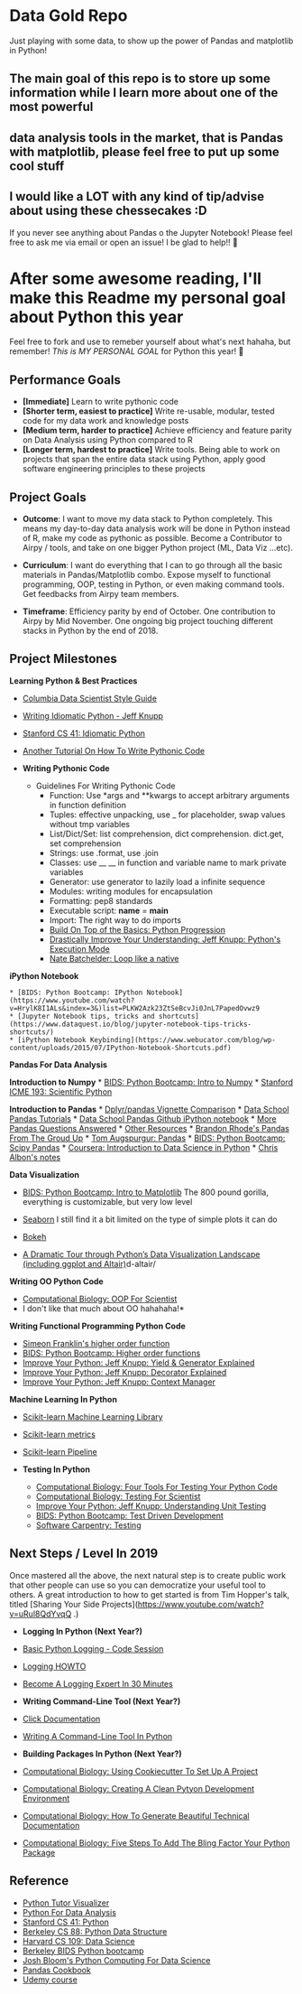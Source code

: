 # Data Gold Repo
Just playing with some data, to show up the power of Pandas and matplotlib in Python!

## The main goal of this repo is to store up some information while I learn more about one of the most powerful
## data analysis tools in the market, that is Pandas with matplotlib, please feel free to put up some cool stuff
## I would like a LOT with any kind of tip/advise about using these chessecakes :D

If you never see anything about Pandas o the Jupyter Notebook! Please feel free to ask me via email or open an issue!
I be glad to help!! :ram:

# After some awesome reading, I'll make this Readme my personal goal about Python this year

Feel free to fork and use to remeber yourself about what's next hahaha, but remember! *This is MY PERSONAL GOAL* for
Python this year! :ram:

## Performance Goals  
   
* **[Immediate]** Learn to write pythonic code
* **[Shorter term, easiest to practice]** Write re-usable, modular, tested code for my data work and knowledge posts
* **[Medium term, harder to practice]** Achieve efficiency and feature parity on Data Analysis using Python compared to R
* **[Longer term, hardest to practice]** Write tools. Being able to work on projects that span the entire data stack using Python, apply good software engineering principles to these projects

## Project Goals

* **Outcome**: I want to move my data stack to Python completely. This means my day-to-day data analysis work will be done in Python instead of R, make my code as pythonic as possible. Become a Contributor to Airpy / tools, and take on one bigger Python project (ML, Data Viz ...etc).

* **Curriculum**: I want do everything that I can to go through all the basic materials in Pandas/Matplotlib combo. Expose myself to functional programming, OOP, testing in Python, or even making command tools. Get feedbacks from Airpy team members.

* **Timeframe**: Efficiency parity by end of October. One contribution to Airpy by Mid November. One ongoing big project touching different stacks in Python by the end of 2018.

## Project Milestones

**Learning Python & Best Practices**    
 * [Columbia Data Scientist Style Guide](http://columbia-applied-data-science.github.io/pages/lowclass-python-style-guide.html)  
 * [Writing Idiomatic Python - Jeff Knupp](https://jeffknupp.com/writing-idiomatic-python-ebook/)  
 * [Stanford CS 41: Idiomatic Python](https://drive.google.com/file/d/0B-eHIhYpHrGDNGZCYUN6SVB1OGc/view)  
 * [Another Tutorial On How To Write Pythonic Code](http://safehammad.com/downloads/python-idioms-2014-01-16.pdf)  

* **Writing Pythonic Code**
    * Guidelines For Writing Pythonic Code
        * Function: Use *args and **kwargs to accept arbitrary arguments in function definition
        * Tuples: effective unpacking, use _ for placeholder, swap values without tmp variables
        * List/Dict/Set: list comprehension, dict comprehension. dict.get, set comprehension
        * Strings: use .format, use .join
        * Classes: use __ __ in function and variable name to mark private variables
        * Generator: use generator to lazily load a infinite sequence
        * Modules: writing modules for encapsulation
        * Formatting: pep8 standards
        * Executable script: __name__ = __main__
        * Import: The right way to do imports
        * [Build On Top of the Basics: Python Progression](http://stackoverflow.com/questions/2573135/python-progression-path-from-apprentice-to-guru)
        * [Drastically Improve Your Understanding: Jeff Knupp: Python's Execution Mode](https://www.jeffknupp.com/blog/2013/02/14/drastically-improve-your-python-understanding-pythons-execution-model/)
        * [Nate Batchelder: Loop like a native](https://www.youtube.com/watch?time_continue=14&v=EnSu9hHGq5o)

**iPython Notebook**
    
    * [BIDS: Python Bootcamp: IPython Notebook](https://www.youtube.com/watch?v=HrylK8I1ALs&index=3&)list=PLKW2Azk23ZtSeBcvJi0JnL7PapedOvwz9
    * [Jupyter Notebook tips, tricks and shortcuts](https://www.dataquest.io/blog/jupyter-notebook-tips-tricks-shortcuts/)
    * [iPython Notebook Keybinding](https://www.webucator.com/blog/wp-content/uploads/2015/07/IPython-Notebook-Shortcuts.pdf)

**Pandas For Data Analysis**

  **Introduction to Numpy**
    * [BIDS: Python Bootcamp: Intro to Numpy](https://www.youtube.com/watch?v=PDOsOcG0m-Q)
    * [Stanford ICME 193: Scientific Python](http://stanford.edu/~arbenson/cme193.html)
    
**Introduction to Pandas**
    * [Dplyr/pandas Vignette Comparison](http://nbviewer.jupyter.org/gist/TomAugspurger/6e052140eaa5fdb6e8c0)
    * [Data School Pandas Tutorials](http://www.dataschool.io/easier-data-analysis-with-pandas/)
    * [Data School Pandas Github iPython notebook](https://github.com/justmarkham/pandas-videos)
    * [More Pandas Questions Answered](https://www.youtube.com/watch?v=CWRKgBtZN18&list=PL5-da3qGB5ICCsgW1MxlZ0Hq8LL5U3u9y&index=31)
    * [Other Resources](http://www.dataschool.io/best-python-pandas-resources/)
    * [Brandon Rhode's Pandas From The Groud Up](https://www.youtube.com/watch?v=5JnMutdy6Fw)
    * [Tom Augspurgur: Pandas](https://www.youtube.com/watch?v=otCriSKVV_8)
    * [BIDS: Python Bootcamp: Scipy Pandas](https://www.youtube.com/watch?v=bgIZAeNpL1U)
    * [Coursera: Introduction to Data Science in Python](https://www.coursera.org/learn/python-data-analysis/home/welcome)
    * [Chris Albon's notes](http://chrisalbon.com/)

  **Data Visualization**  

* [BIDS: Python Bootcamp: Intro to Matplotlib](https://www.youtube.com/watch?v=j5P822TSCKs) The 800 pound gorilla, everything is customizable, but very low level

* [Seaborn](https://stanford.edu/~mwaskom/software/seaborn/) I still find it a bit limited on the type of simple plots it can do

* [Bokeh](http://bokeh.pydata.org/en/latest/)

* [A Dramatic Tour through Python’s Data Visualization Landscape (including ggplot and Altair)](https://dansaber.wordpress.com/2016/10/02/a-dramatic-tour-through-pythons-data-visualization-landscape-including-ggplot-an)d-altair/

**Writing OO Python Code**  
* [Computational Biology: OOP For Scientist](http://tjelvarolsson.com/blog/object-oriented-programming-for-scientists/)
* I don't like that much about OO hahahaha!*

 **Writing Functional Programming Python Code**  
 * [Simeon Franklin's higher order function](http://simeonfranklin.com/blog/2013/jun/17/higher-order-functions-python/)
 * [BIDS: Python Bootcamp: Higher order functions](https://www.youtube.com/watch?v=ob797BA49ZQ)
 * [Improve Your Python: Jeff Knupp: Yield & Generator Explained](https://jeffknupp.com/blog/2013/04/07/improve-your-python-yield-and-generators-explained/)
 * [Improve Your Python: Jeff Knupp: Decorator Explained](https://jeffknupp.com/blog/2013/11/29/improve-your-python-decorators-explained/)
 * [Improve Your Python: Jeff Knupp: Context Manager](https://jeffknupp.com/blog/2016/03/07/improve-your-python-the-with-statement-and-context-managers/)

 **Machine Learning In Python** 
   * [Scikit-learn Machine Learning Library](http://www.dataschool.io/machine-learning-with-scikit-learn/)
   * [Scikit-learn metrics](http://scikit-learn.org/stable/modules/classes.html#module-sklearn.metrics)
   * [Scikit-learn Pipeline](http://scikit-learn.org/stable/modules/classes.html#module-sklearn.pipeline)

* **Testing In Python**
    * [Computational Biology: Four Tools For Testing Your Python Code](http://tjelvarolsson.com/blog/four-tools-for-testing-your-python-code/)
    * [Computational Biology: Testing For Scientist](http://tjelvarolsson.com/blog/test-driven-develpment-for-scientists/)
    * [Improve Your Python: Jeff Knupp: Understanding Unit Testing](https://jeffknupp.com/blog/2013/12/09/improve-your-python-understanding-unit-testing/)
    * [BIDS: Python Bootcamp: Test Driven Development](https://www.youtube.com/watch?v=hrj8Wo34nvw)
    * [Software Carpentry: Testing](http://katyhuff.github.io/python-testing/)

## Next Steps / Level In 2019

Once mastered all the above, the next natural step is to create public work that other people can use so you can democratize your useful tool to others. A great introduction to how to get started is from Tim Hopper's talk, titled  [Sharing Your Side Projects](https://www.youtube.com/watch?v=uRul8QdYvqQ .)

* **Logging In Python (Next Year?)**

 * [Basic Python Logging - Code Session](https://www.youtube.com/watch?v=PX_xd2YjrsU)
 * [Logging HOWTO](https://docs.python.org/2/howto/logging.html)
 * [Become A Logging Expert In 30 Minutes](https://www.youtube.com/watch?v=24_4WWkSmNo)

* **Writing Command-Line Tool (Next Year?)**
 * [Click Documentation](http://click.pocoo.org/5/quickstart/)
 * [Writing A Command-Line Tool In Python](http://nvie.com/posts/writing-a-cli-in-python-in-under-60-seconds/)

* **Building Packages In Python (Next Year?)**

 * [Computational Biology: Using Cookiecutter To Set Up A Project](http://tjelvarolsson.com/blog/using-cookiecutter-a-passive-code-generator/)

* [Computational Biology: Creating A Clean Pytyon Development Environment](http://tjelvarolsson.com/blog/begginers-guide-creating-clean-python-development-environments/)

* [Computational Biology: How To Generate Beautiful Technical Documentation](http://tjelvarolsson.com/blog/how-to-generate-beautiful-technical-documentation/)

* [Computational Biology: Five Steps To Add The Bling Factor Your Python Package](http://tjelvarolsson.com/blog/five-steps-to-add-the-bling-factor-to-your-python-package/)


## Reference
* [Python Tutor Visualizer](http://www.pythontutor.com/visualize.html#mode=edit)
* [Python For Data Analysis](http://www3.canisius.edu/~yany/python/Python4DataAnalysis.pdf)
* [Stanford CS 41: Python](http://stanfordpython.com/)
* [Berkeley CS 88: Python Data Structure](http://cs88-website.github.io/)
* [Harvard CS 109: Data Science](http://cs109.github.io/2015/)
* [Berkeley BIDS Python bootcamp](https://bids.berkeley.edu/news/python-boot-camp-fall-2016-training-videos-available-online)
* [Josh Bloom's Python Computing For Data Science](https://github.com/profjsb/python-seminar)
* [Pandas Cookbook](http://pandas.pydata.org/pandas-docs/stable/cookbook.html)
* [Udemy course](https://www.udemy.com/learning-python-for-data-analysis-and-visualization/?ccManual=&couponCode=DEAL19)
